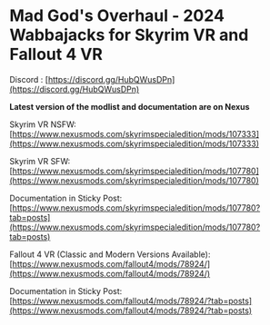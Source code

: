 # Mad God's Overhaul - 2024 Wabbajacks for Skyrim VR and Fallout 4 VR

Discord : [https://discord.gg/HubQWusDPn](https://discord.gg/HubQWusDPn)

**Latest version of the modlist and documentation are on Nexus**

Skyrim VR NSFW: [https://www.nexusmods.com/skyrimspecialedition/mods/107333](https://www.nexusmods.com/skyrimspecialedition/mods/107333)

Skyrim VR SFW: [https://www.nexusmods.com/skyrimspecialedition/mods/107780](https://www.nexusmods.com/skyrimspecialedition/mods/107780)

Documentation in Sticky Post: [https://www.nexusmods.com/skyrimspecialedition/mods/107780?tab=posts](https://www.nexusmods.com/skyrimspecialedition/mods/107780?tab=posts)

Fallout 4 VR (Classic and Modern Versions Available): [https://www.nexusmods.com/fallout4/mods/78924/](https://www.nexusmods.com/fallout4/mods/78924/)

Documentation in Sticky Post: [https://www.nexusmods.com/fallout4/mods/78924/?tab=posts](https://www.nexusmods.com/fallout4/mods/78924/?tab=posts)




